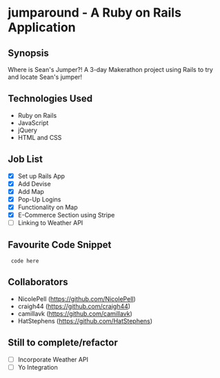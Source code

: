 jumparound - A Ruby on Rails Application
=======================

## Synopsis

Where is Sean's Jumper?! A 3-day Makerathon project using Rails to try and locate Sean's jumper!

## Technologies Used

- Ruby on Rails
- JavaScript
- jQuery
- HTML and CSS

## Job List

- [x] Set up Rails App
- [x] Add Devise
- [x] Add Map
- [x] Pop-Up Logins
- [x] Functionality on Map
- [x] E-Commerce Section using Stripe
- [ ] Linking to Weather API

## Favourite Code Snippet

~~~
 code here
~~~

## Collaborators
- NicolePell (https://github.com/NicolePell)
- craigh44 (https://github.com/craigh44)
- camillavk (https://github.com/camillavk)
- HatStephens (https://github.com/HatStephens)

## Still to complete/refactor

- [ ] Incorporate Weather API
- [ ] Yo Integration
